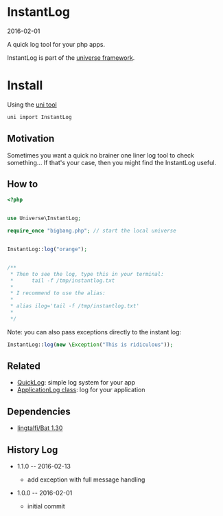 InstantLog
==============
2016-02-01




A quick log tool for your php apps.



InstantLog is part of the [universe framework](https://github.com/karayabin/universe-snapshot).


Install
=============


Using the [uni tool](https://github.com/lingtalfi/universe-naive-importer)
```bash
uni import InstantLog
```





Motivation
-------------

Sometimes you want a quick no brainer one liner log tool to check something...
If that's your case, then you might find the InstantLog useful.


How to
------------

```php
<?php


use Universe\InstantLog;

require_once "bigbang.php"; // start the local universe


InstantLog::log("orange");


/**
 * Then to see the log, type this in your terminal:
 *      tail -f /tmp/instantlog.txt
 * 
 * I recommend to use the alias:
 * 
 * alias ilog='tail -f /tmp/instantlog.txt'
 * 
 */
```


Note: you can also pass exceptions directly to the instant log:


```php
InstantLog::log(new \Exception("This is ridiculous"));
```




Related
------------

- [QuickLog](https://github.com/lingtalfi/QuickLog): simple log system for your app
- [ApplicationLog class](https://github.com/lingtalfi/ApplicationLog): log for your application



Dependencies
------------------

- [lingtalfi/Bat 1.30](https://github.com/lingtalfi/Bat)



History Log
------------------
    
- 1.1.0 -- 2016-02-13

    - add exception with full message handling
    
- 1.0.0 -- 2016-02-01

    - initial commit
    
    